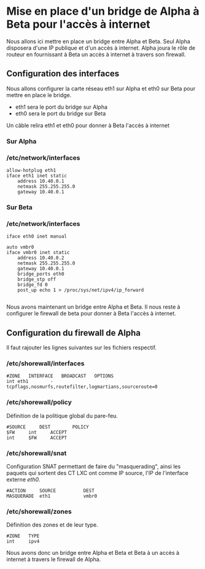 # Mise en place d'un bridge de Alpha à Beta pour l'accès à internet

Nous allons ici mettre en place un bridge entre Alpha et Beta. Seul Alpha disposera d'une IP publique et d'un accès à internet. Alpha joura le rôle de routeur en fournissant à Beta un accès à internet à travers son firewall.

## Configuration des interfaces
Nous allons configurer la carte réseau eth1 sur Alpha et eth0 sur Beta pour mettre en place le bridge.

- eth1 sera le port du bridge sur Alpha
- eth0 sera le port du bridge sur Beta

Un câble relira eth1 et eth0 pour donner à Beta l'accès à internet

### Sur Alpha
### /etc/network/interfaces
```
allow-hotplug eth1
iface eth1 inet static
	address 10.40.0.1
	netmask 255.255.255.0
	gateway	10.40.0.1
```

### Sur Beta
### /etc/network/interfaces

```
iface eth0 inet manual

auto vmbr0
iface vmbr0 inet static
	address 10.40.0.2
	netmask 255.255.255.0
	gateway 10.40.0.1
	bridge_ports eth0
	bridge_stp off
	bridge_fd 0
	post_up echo 1 > /proc/sys/net/ipv4/ip_forward
	
```

Nous avons maintenant un bridge entre Alpha et Beta. Il nous reste à configurer le firewall de beta pour donner à Beta l'accès à internet.

## Configuration du firewall de Alpha

Il faut rajouter les lignes suivantes sur les fichiers respectif.
### /etc/shorewall/interfaces
```
#ZONE	INTERFACE	BROADCAST	OPTIONS
int	eth1		-  		tcpflags,nosmurfs,routefilter,logmartians,sourceroute=0
```

### /etc/shorewall/policy
Définition de la politique global du pare-feu.
```
#SOURCE		DEST		POLICY
$FW		int		ACCEPT
int		$FW		ACCEPT
```

### /etc/shorewall/snat
Configuration SNAT permettant de faire du "masquerading", ainsi les paquets qui sortent des CT LXC ont comme IP source, l'IP de l'interface externe _eth0_.  
```
#ACTION		SOURCE			DEST
MASQUERADE	eth1			vmbr0
```
### /etc/shorewall/zones
Définition des zones et de leur type.
```
#ZONE	TYPE
int 	ipv4
```
Nous avons donc un bridge entre Alpha et Beta et Beta à un accès à internet à travers le firewall de Alpha.